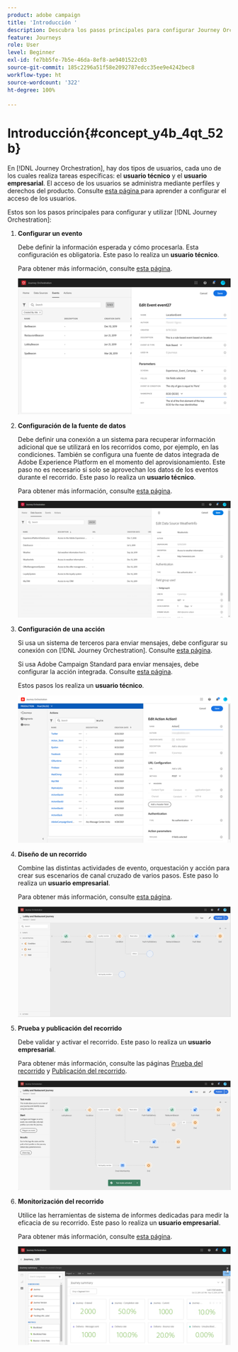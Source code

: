 ```yaml
---
product: adobe campaign
title: 'Introducción '
description: Descubra los pasos principales para configurar Journey Orchestration y construir su primer recorrido.
feature: Journeys
role: User
level: Beginner
exl-id: fe7bb5fe-7b5e-46da-8ef8-ae9401522c03
source-git-commit: 185c2296a51f58e2092787edcc35ee9e4242bec8
workflow-type: ht
source-wordcount: '322'
ht-degree: 100%

---
```


# Introducción{#concept_y4b_4qt_52b}

En [!DNL Journey Orchestration], hay dos tipos de usuarios, cada uno de los cuales realiza tareas específicas: el **usuario técnico** y el **usuario empresarial**. El acceso de los usuarios se administra mediante perfiles y derechos del producto. Consulte [esta página ](../about/access-management.md) para aprender a configurar el acceso de los usuarios.

Estos son los pasos principales para configurar y utilizar [!DNL Journey Orchestration]:

1. **Configurar un evento**

   Debe definir la información esperada y cómo procesarla. Esta configuración es obligatoria. Este paso lo realiza un **usuario técnico**.

   Para obtener más información, consulte [esta página](../event/about-events.md).

   ![](../assets/journey7.png)

1. **Configuración de la fuente de datos**

   Debe definir una conexión a un sistema para recuperar información adicional que se utilizará en los recorridos como, por ejemplo, en las condiciones. También se configura una fuente de datos integrada de Adobe Experience Platform en el momento del aprovisionamiento. Este paso no es necesario si solo se aprovechan los datos de los eventos durante el recorrido. Este paso lo realiza un **usuario técnico**.

   Para obtener más información, consulte [esta página](../datasource/about-data-sources.md).

   ![](../assets/journey22.png)

1. **Configuración de una acción**

   Si usa un sistema de terceros para enviar mensajes, debe configurar su conexión con [!DNL Journey Orchestration]. Consulte [esta página](../action/about-custom-action-configuration.md).

   Si usa Adobe Campaign Standard para enviar mensajes, debe configurar la acción integrada. Consulte [esta página](../action/working-with-adobe-campaign.md).

   Estos pasos los realiza un **usuario técnico**.

   ![](../assets/custom2.png)

1. **Diseño de un recorrido**

   Combine las distintas actividades de evento, orquestación y acción para crear sus escenarios de canal cruzado de varios pasos. Este paso lo realiza un **usuario empresarial**.

   Para obtener más información, consulte [esta página](../building-journeys/journey.md).

   ![](../assets/journeyuc2_24.png)

1. **Prueba y publicación del recorrido**

   Debe validar y activar el recorrido. Este paso lo realiza un **usuario empresarial**.

   Para obtener más información, consulte las páginas [Prueba del recorrido](../building-journeys/testing-the-journey.md) y [Publicación del recorrido](../building-journeys/publishing-the-journey.md).

   ![](../assets/journeyuc2_32bis.png)

1. **Monitorización del recorrido**

   Utilice las herramientas de sistema de informes dedicadas para medir la eficacia de su recorrido. Este paso lo realiza un **usuario empresarial**.

   Para obtener más información, consulte [esta página](../reporting/about-journey-reports.md).

   ![](../assets/dynamic_report_journey_12.png)
